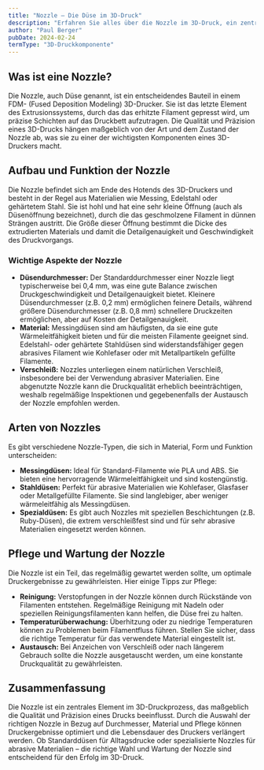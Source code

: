 ```yaml
---
title: "Nozzle – Die Düse im 3D-Druck"
description: "Erfahren Sie alles über die Nozzle im 3D-Druck, ein zentrales Bauteil, das das Filament präzise auf das Druckbett aufträgt. Entdecken Sie die verschiedenen Typen, Materialien und Größen von Nozzles."
author: "Paul Berger"
pubDate: 2024-02-24
termType: "3D-Druckkomponente"
---
```


## Was ist eine Nozzle?

Die Nozzle, auch Düse genannt, ist ein entscheidendes Bauteil in einem FDM- (Fused Deposition Modeling) 3D-Drucker. Sie ist das letzte Element des Extrusionssystems, durch das das erhitzte Filament gepresst wird, um präzise Schichten auf das Druckbett aufzutragen. Die Qualität und Präzision eines 3D-Drucks hängen maßgeblich von der Art und dem Zustand der Nozzle ab, was sie zu einer der wichtigsten Komponenten eines 3D-Druckers macht.

## Aufbau und Funktion der Nozzle

Die Nozzle befindet sich am Ende des Hotends des 3D-Druckers und besteht in der Regel aus Materialien wie Messing, Edelstahl oder gehärtetem Stahl. Sie ist hohl und hat eine sehr kleine Öffnung (auch als Düsenöffnung bezeichnet), durch die das geschmolzene Filament in dünnen Strängen austritt. Die Größe dieser Öffnung bestimmt die Dicke des extrudierten Materials und damit die Detailgenauigkeit und Geschwindigkeit des Druckvorgangs.

### Wichtige Aspekte der Nozzle

- **Düsendurchmesser:** Der Standarddurchmesser einer Nozzle liegt typischerweise bei 0,4 mm, was eine gute Balance zwischen Druckgeschwindigkeit und Detailgenauigkeit bietet. Kleinere Düsendurchmesser (z.B. 0,2 mm) ermöglichen feinere Details, während größere Düsendurchmesser (z.B. 0,8 mm) schnellere Druckzeiten ermöglichen, aber auf Kosten der Detailgenauigkeit.
- **Material:** Messingdüsen sind am häufigsten, da sie eine gute Wärmeleitfähigkeit bieten und für die meisten Filamente geeignet sind. Edelstahl- oder gehärtete Stahldüsen sind widerstandsfähiger gegen abrasives Filament wie Kohlefaser oder mit Metallpartikeln gefüllte Filamente.
- **Verschleiß:** Nozzles unterliegen einem natürlichen Verschleiß, insbesondere bei der Verwendung abrasiver Materialien. Eine abgenutzte Nozzle kann die Druckqualität erheblich beeinträchtigen, weshalb regelmäßige Inspektionen und gegebenenfalls der Austausch der Nozzle empfohlen werden.

## Arten von Nozzles

Es gibt verschiedene Nozzle-Typen, die sich in Material, Form und Funktion unterscheiden:

- **Messingdüsen:** Ideal für Standard-Filamente wie PLA und ABS. Sie bieten eine hervorragende Wärmeleitfähigkeit und sind kostengünstig.
- **Stahldüsen:** Perfekt für abrasive Materialien wie Kohlefaser, Glasfaser oder Metallgefüllte Filamente. Sie sind langlebiger, aber weniger wärmeleitfähig als Messingdüsen.
- **Spezialdüsen:** Es gibt auch Nozzles mit speziellen Beschichtungen (z.B. Ruby-Düsen), die extrem verschleißfest sind und für sehr abrasive Materialien eingesetzt werden können.

## Pflege und Wartung der Nozzle

Die Nozzle ist ein Teil, das regelmäßig gewartet werden sollte, um optimale Druckergebnisse zu gewährleisten. Hier einige Tipps zur Pflege:

- **Reinigung:** Verstopfungen in der Nozzle können durch Rückstände von Filamenten entstehen. Regelmäßige Reinigung mit Nadeln oder speziellen Reinigungsfilamenten kann helfen, die Düse frei zu halten.
- **Temperaturüberwachung:** Überhitzung oder zu niedrige Temperaturen können zu Problemen beim Filamentfluss führen. Stellen Sie sicher, dass die richtige Temperatur für das verwendete Material eingestellt ist.
- **Austausch:** Bei Anzeichen von Verschleiß oder nach längerem Gebrauch sollte die Nozzle ausgetauscht werden, um eine konstante Druckqualität zu gewährleisten.

## Zusammenfassung

Die Nozzle ist ein zentrales Element im 3D-Druckprozess, das maßgeblich die Qualität und Präzision eines Drucks beeinflusst. Durch die Auswahl der richtigen Nozzle in Bezug auf Durchmesser, Material und Pflege können Druckergebnisse optimiert und die Lebensdauer des Druckers verlängert werden. Ob Standarddüsen für Alltagsdrucke oder spezialisierte Nozzles für abrasive Materialien – die richtige Wahl und Wartung der Nozzle sind entscheidend für den Erfolg im 3D-Druck.
